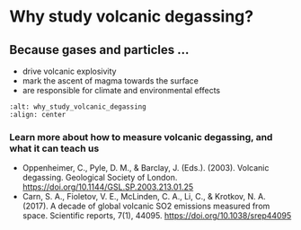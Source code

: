 # Why study volcanic degassing?




## Because gases and particles ...

* drive volcanic explosivity
* mark the ascent of magma towards the surface
* are responsible for climate and environmental effects



```{image} content/why_study_volcanic_degassing.jpg
:alt: why_study_volcanic_degassing
:align: center
```

### Learn more about how to measure volcanic degassing, and what it can teach us

* Oppenheimer, C., Pyle, D. M., & Barclay, J. (Eds.). (2003). Volcanic degassing. Geological Society of London. https://doi.org/10.1144/GSL.SP.2003.213.01.25
* Carn, S. A., Fioletov, V. E., McLinden, C. A., Li, C., & Krotkov, N. A. (2017). A decade of global volcanic SO2 emissions measured from space. Scientific reports, 7(1), 44095. https://doi.org/10.1038/srep44095
